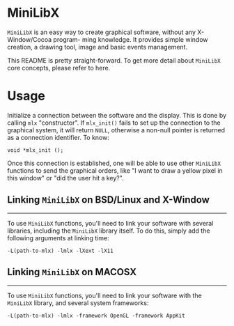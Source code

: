 # MiniLibX

`MiniLibX`  is an easy way to create graphical software, without any X-Window/Cocoa program-
ming knowledge. It provides simple window creation, a drawing tool, image and basic events
management.

This README is pretty straight-forward. To get more detail about `MiniLibX` core concepts, please refer to here.

# Usage

Initialize a connection between the software and the display. This is done by calling `mlx` "constructor". If `mlx_init()` fails to set up the connection to the graphical system, it will return `NULL`,
otherwise a non-null pointer is returned as a connection identifier. To know:

```
void *mlx_init ();
```

Once  this  connection  is  established, one will be able to use other `MiniLibX` functions to send the graphical orders, like "I want to draw a yellow pixel in this window" or "did the user hit a key?".



## Linking `MiniLibX` on BSD/Linux and X-Window
---

To use `MiniLibX` functions, you'll need to  link  your  software  with  several  libraries,
including  the `MiniLibX` library itself.  To do this, simply add the following arguments at
linking time:

```
-L(path-to-mlx) -lmlx -lXext -lX11
```

## Linking `MiniLibX` on MACOSX
---

To use `MiniLibX` functions, you'll need to link your software with  the  `MiniLibX`  library,
and several system frameworks:

```
-L(path-to-mlx) -lmlx -framework OpenGL -framework AppKit
```
